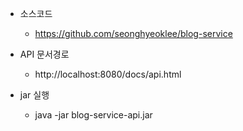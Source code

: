 - 소스코드
  - https://github.com/seonghyeoklee/blog-service

- API 문서경로
  - http://localhost:8080/docs/api.html

- jar 실행
  - java -jar blog-service-api.jar
